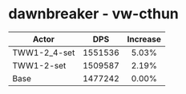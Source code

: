 # dawnbreaker - vw-cthun
| Actor | DPS | Increase |
|---|:---:|:---:|
|TWW1-2_4-set|1551536|5.03%|
|TWW1-2-set|1509587|2.19%|
|Base|1477242|0.00%|
